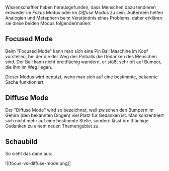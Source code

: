 Wissenschaftler haben herausgefunden, dass Menschen dazu tendieren entweder im *Fokus* Modus oder im *Diffuse* Modus zu sein. Außerdem helfen Analogien und Metaphern beim Verständnis eines Problems, daher erklären sie diese beiden Modus folgendermaßen:

## Focused Mode
Beim "Focused Mode" kann man sich eine Pin Ball Maschine im Kopf vorstellen, bei der die der Weg des Pinballs die Gedanken des Menschen sind. Der Ball kann nicht breitflächig wandern, er stößt sehr oft auf Bumper, die ihm im Weg liegen.

Dieser Modus wird benutzt, wenn man sich auf eine bestimmte, bekannte Sache funktioniert.

## Diffuse Mode
Der "Diffuse Mode" wird so bezeichnet, weil zwischen den Bumpern im Gehirn (den bekannten Dingen) viel Platz für Gedanken ist. Man konzentriert sich nicht mehr auf eine bestimmte Stelle, sondern lässt breitflächige Gedanken zu einem neuen Themengebiet zu.

## Schaubild
So sieht das dann aus:

![[focus-vs-diffuse-mode.png]]